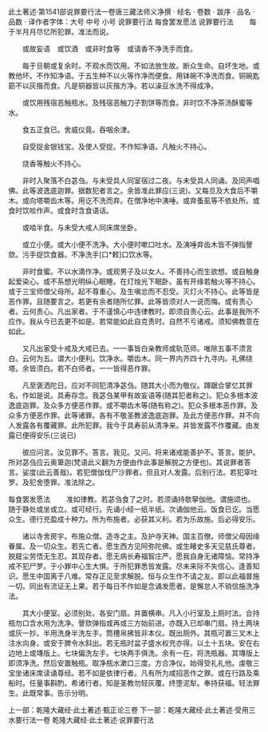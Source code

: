 此土著述·第1541部说罪要行法一卷唐三藏法师义净撰
· 经名 · 卷数 · 跋序
· 品名 · 品数 · 译作者字体：大号 中号 小号
说罪要行法
每食罢发愿法
说罪要行法
　　每于半月月尽忆所犯罪。准法而说。

　　或故妄语　或饮酒　或非时食等　或请香不净洗手而食。

　　每于旦朝或复余时。不观水而饮用。不如法放生故。断众生命。自坏生地。或教他坏。不作知净语。于五生种不以火等作净而便食。用钵碗不净洗而食。铜碗匙筯不以灰揩而食。凡是铜器皆以灰揩方净。若以澡豆水洗不得成净。

　　或饮用残宿恶触瓶水。及残宿恶触刀子割饼等而食。非时饮不净茶汤酥蜜等水。

　　食五正食已。舍威仪竟。吞咽余津。

　　自受捉金银钱宝。及使人受捉。不作知净语。凡触火不持心。

　　烧香等触火不持心。

　　非时入聚落不白苾刍。与未受具人同室宿过二夜。与未受具人同诵。及同声唱佛。此等波逸底迦罪。据数犯者言之。余皆准此罪应(三说)。又每旦及大食后不嚼木。或向塔嚼齿木等。用讫不洗而弃。在僧净地中洟唾。或弃蚤虱等不依处所。或食时饮啖作声。或食时含食语话。

　　或啮半食。与未受大戒人同床席坐卧。

　　或立小便。或大小便不洗净。大小便时嗽口吐水。及洟唾弃齿木皆不弹指謦欬。污手捉饮食器。不净洗手[口*敕]口饮水等。

　　非时食蜜。不以水滴作净。或观男子及以女人。不善持心而生欲想。或自触身起爱染心。或不系想光明纵心眠睡。在灯烛光下眠卧。虽有开缘若触火等不持心。或于三宝师僧父母所。起不尊重心。及生嗔忿而不忍受。灭灯火不持心。此等皆是恶作罪。且随要言之。若更有余者随所忆罪。此等皆须对人一说而悔。或有责心者。云何责心。凡出家者。于不谨慎心中违律教时。即须自责心云。此事是我所不应作。我从今已去更不如是。若常能如此自克责时。自然不亏诸戒。须知佛教意在如此。

　　又凡出家受十戒及大戒已去。一一事皆白亲教师或轨范师。唯除五事不须言白。云何为五。谓大小便利。饮净水。嚼齿木。同一界内齐四十九寻内。礼佛绕塔。余皆须白。若不白师者。一一皆得恶作罪。

　　凡至褒洒陀日。应对不同犯清净苾刍。随其大小而为敬仪。蹲踞合掌忆其罪名。作如是说。具寿存念。我苾刍某甲有故妄语等(随其犯者称之)。犯众多根本波逸底迦罪。及众多方便恶作罪。或不嚼齿木等(随有称之)。犯众多根本恶作罪。及众多方便恶作罪。此等诸罪。各有不敬圣教波逸底迦罪。及此方便恶作罪。并不向人发露各有覆藏罪。此所犯罪。我今于具寿前从清净来。并皆发露不作覆藏。由发露已便得安乐(三说已)

　　彼应问言。汝见罪不。答言。我见。又问。将来诸戒能善护不。答言。能护。所对苾刍应云奥箄迦(梵语此义翻为方便由作此事是解脱之方便也)。其说罪者答言。娑度(此云善哉)。若犯僧伽伐尸沙罪者。但且对人发露。后别行法。若犯窣吐罗。及犯舍堕罪。准法除之。

每食罢发愿法
　　准如律教。若苾刍食了之时。若须诵持欹拏伽他。谓施颂也。随于静处或坐或立。或可经行。先诵小经一纸半纸。次诵伽他云。饭食已讫。当愿众生。德行充盈成十种力。所为布施者。必获其义利。若为乐故施。后必得安乐。

　　诸以寺舍房宇。布施众僧。造寺之主。及护寺天神。国主百僚。师僧父母因缘眷属。及一切众生。若先亡者。愿生西方见阿弥陀佛。或生睹史多天见慈氏尊者。脱屣尘劳悟无生忍。其现存者。愿无病长寿福智庄严。愿我自身无诸障恼。常持净戒不犯尸罗。于小罪中心生大惧。于所犯罪悉皆发露。尽未来际不失信心。逢善知识。愿生中国离于八难。常存正见至求解脱。恒与众生作不请之友。即以此福普施一切。同出有流证无上果。若于每日不作如是念诵发愿者。是懈怠人不销信施洗净法。

　　其大小便室。必须别处。各安门扇。并置横串。凡入小行室及上厕时法。合持瓶勿口含水用为洗净。謦欬弹指或再或三方始前进。亦既入已却串门扇。持土两块或灰一抄。半用洗身半洗左手。筒槽帛拂皆非本仪。既出厕外。其瓶可置三叉木上注水向身。或安于脾令水斜出。若无瓶时盆子盛水权充亦得。以土十五块。安在右边地上或塼版上。七块偏洗左手。七块两手俱洗。余有一在。将洗瓶器。其塼版上即须净洗。然后安置触瓶。取净瓶水漱口三度。方合净仪。始得受礼礼他。虔敬三宝坐诸床席读诵尊经。若不如是依律行者。凡有所为咸招恶作之罪。或在行路及乘船时。任量事斟酌。希诸行者。知是圣教勿轻灰覆。终堕泥犁。奉持获福。轻法罪生。此既常事。告示分明。

上一部：乾隆大藏经·此土著述·甄正论三卷
下一部：乾隆大藏经·此土著述·受用三水要行法一卷
乾隆大藏经·此土著述·说罪要行法